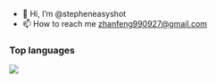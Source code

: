 - 👋 Hi, I’m @stepheneasyshot
- 📫 How to reach me zhanfeng990927@gmail.com

### Top languages

<div align="start"> <img src="https://github-readme-stats.vercel.app/api/top-langs/?username=stepheneasyshot&hide_title=true&hide_border=true&layout=compact&langs_count=6&theme=transparent" /> </div>
